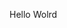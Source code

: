 Hello Wolrd





























































































































































































































































































































































































































































































































































































































































































































































































































































































































































































































































































































































































































































































































































































































































































































































































































































































































































































































































































































































































































































































































































































































































































































